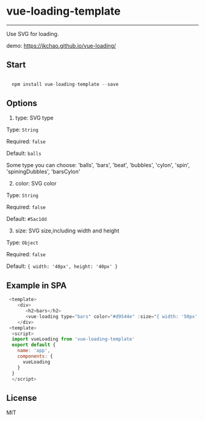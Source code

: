 # vue-loading-template

--- 

Use SVG for loading.

demo: https://jkchao.github.io/vue-loading/

## Start

```javascript

  npm install vue-loading-template --save

```

## Options

1. type: SVG type

  Type: `String`

  Required: `false`

  Default: `balls`

  Some type you can choose: 'balls', 'bars', 'beat', 'bubbles', 'cylon', 'spin', 'spiningDubbles', 'barsCylon'

2. color: SVG color

  Type: `String`

  Required: `false`

  Default: `#5ac1dd`

3. size: SVG size,including width and height

  Type: `Object`

  Required: `false`
  
  Default: `{ width: '40px', height: '40px' }`

## Example in SPA

```javascript
 <template>
    <div>
       <h2>bars</h2>
       <vue-loading type="bars" color="#d9544e" :size="{ width: '50px', height: '50px' }"><vue-loading>    
    </div>
 <template>
  <script>
  import vueLoading from 'vue-loading-template'
  export default {
    name: 'app',
    components: {
      vueLoading
    }
  }
  </script>
```


## License
MIT


